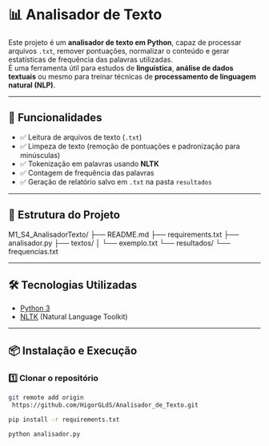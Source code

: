 # 📊 Analisador de Texto

Este projeto é um **analisador de texto em Python**, capaz de processar arquivos `.txt`, remover pontuações, normalizar o conteúdo e gerar estatísticas de frequência das palavras utilizadas.  
É uma ferramenta útil para estudos de **linguística**, **análise de dados textuais** ou mesmo para treinar técnicas de **processamento de linguagem natural (NLP)**.

---

## 🚀 Funcionalidades
- ✅ Leitura de arquivos de texto (`.txt`)  
- ✅ Limpeza de texto (remoção de pontuações e padronização para minúsculas)  
- ✅ Tokenização em palavras usando **NLTK**  
- ✅ Contagem de frequência das palavras  
- ✅ Geração de relatório salvo em `.txt` na pasta `resultados`  

---

## 📂 Estrutura do Projeto

M1_S4_AnalisadorTexto/
├── README.md
├── requirements.txt
├── analisador.py
├── textos/
│ └── exemplo.txt
└── resultados/
└── frequencias.txt

---

## 🛠️ Tecnologias Utilizadas
- [Python 3](https://www.python.org/)  
- [NLTK](https://www.nltk.org/) (Natural Language Toolkit)  

---

## 📦 Instalação e Execução

### 1️⃣ Clonar o repositório
```bash
git remote add origin
 https://github.com/HigorGLdS/Analisador_de_Texto.git

pip install -r requirements.txt

python analisador.py
